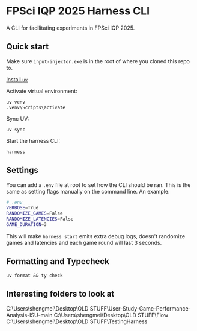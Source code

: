 # FPSci IQP 2025 Harness CLI

A CLI for facilitating experiments in FPSci IQP 2025.

## Quick start

Make sure `input-injector.exe` is in the root of where you cloned this repo to.

[Install `uv`](https://docs.astral.sh/uv/getting-started/installation/)

Activate virtual environment:

```shell
uv venv
.venv\Scripts\activate
```

Sync UV:
```shell
uv sync
```

Start the harness CLI:

```shell
harness
```

## Settings

You can add a `.env` file at root to set how the CLI should be ran. This is the same
as setting flags manually on the command line. An example:

```bash
# .env
VERBOSE=True
RANDOMIZE_GAMES=False
RANDOMIZE_LATENCIES=False
GAME_DURATION=3
```
This will make `harness start` emits extra debug logs, doesn't randomize games and latencies
and each game round will last 3 seconds.

## Formatting and Typecheck

`uv format && ty check`

## Interesting folders to look at

C:\Users\shengmei\Desktop\OLD STUFF\User-Study-Game-Performance-Analysis-ISU-main
C:\Users\shengmei\Desktop\OLD STUFF\Flow
C:\Users\shengmei\Desktop\OLD STUFF\TestingHarness